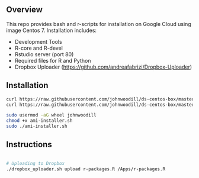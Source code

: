 Overview
------------
This repo provides bash and r-scripts for installation on Google Cloud using image Centos 7. Installation includes:

* Development Tools
* R-core and R-devel
* Rstudio server (port 80)
* Required files for R and Python
* Dropbox Uploader (https://github.com/andreafabrizi/Dropbox-Uploader)


Installation
------------

``` bash
curl https://raw.githubusercontent.com/johnwoodill/ds-centos-box/master/ami-installer.sh > ami-installer.sh
curl https://raw.githubusercontent.com/johnwoodill/ds-centos-box/master/r-packages.R > r-packages.R

sudo usermod -aG wheel johnwoodill
chmod +x ami-installer.sh
sudo ./ami-installer.sh
```

Instructions
------------

``` bash

# Uploading to Dropbox
./dropbox_uploader.sh upload r-packages.R /Apps/r-packages.R

```
